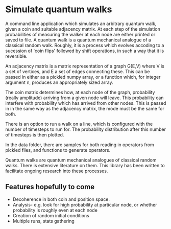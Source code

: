Simulate quantum walks
======================

A command line application which simulates an arbitrary quantum walk, given a coin and suitable adjacency matrix. At each step of the simulation probabilities of measuring the walker at each node are either printed or saved to file. A quantum walk is a quantum mechanical analogue of a classical random walk. Roughly, it is a process which evolves accoding to a sucession of 'coin flips' followed by shift operations, in such a way that it is reversible. 

An adjacency matrix is a matrix representation of a graph G(E,V) where V is a set of vertices, and E a set of edges connecting these. This can be passed in either as a pickled numpy array, or a function which, for integer argument n, produces an appropriately sized array. 

The coin matrix determines how, at each node of the graph, probability (really amplitude) arriving from a given node will leave. This probability can interfere with probability which has arrived from other nodes. This is passed in in the same way as the adjacency matrix, the mode must be the same for both.

There is an option to run a walk on a line, which is configured with the number of timesteps to run for. The probability distribution after this number of timesteps is then plotted.

In the data folder, there are samples for both reading in operators from pickled files, and functions to generate operators.

Quantum walks are quantum mechanical analogues of classical random walks. There is extensive literature on them. This library has been written to facilitate ongoing research into these processes.

Features hopefully to come
----------------------------------

* Decoherence in both coin and position space.
* Analysis- e.g. look for high probability at particular node, or whether probability is roughly even at each node
* Creation of random initial conditions
* Multiple runs, stats gathering
